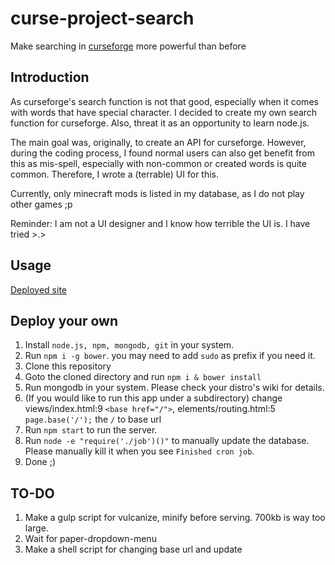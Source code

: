 # curse-project-search
Make searching in [curseforge](http://minecraft.curseforge.com/mc-mods) more powerful than before

## Introduction
As curseforge's search function is not that good, especially when it comes with words that have special character. I decided to create my own search function for curseforge. Also, threat it as an opportunity to learn node.js.

The main goal was, originally, to create an API for curseforge. However, during the coding process, I found normal users can also get benefit from this as mis-spell, especially with non-common or created words is quite common. Therefore, I wrote a (terrable) UI for this.

Currently, only minecraft mods is listed in my database, as I do not play other games ;p

Reminder: I am not a UI designer and I know how terrible the UI is. I have tried >.>

## Usage
[Deployed site](https://cps.holi0317.net/)

## Deploy your own
1. Install `node.js, npm, mongodb, git` in your system.
2. Run `npm i -g bower`. you may need to add `sudo` as prefix if you need it.
3. Clone this repository
4. Goto the cloned directory and run `npm i & bower install`
5. Run mongodb in your system. Please check your distro's wiki for details.
6. (If you would like to run this app under a subdirectory) change views/index.html:9 `<base href="/">`, elements/routing.html:5 `page.base('/');` the `/` to base url
7. Run `npm start` to run the server.
8. Run `node -e "require('./job')()"` to manually update the database. Please manually kill it when you see `Finished cron job`.
9. Done ;)

## TO-DO
1. Make a gulp script for vulcanize, minify before serving. 700kb is way too large.
2. Wait for paper-dropdown-menu
3. Make a shell script for changing base url and update
